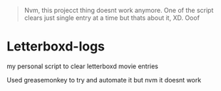 > Nvm, this projecct thing doesnt work anymore. One of the script clears just single entry at a time but thats about it, XD. Ooof 

# Letterboxd-logs
my personal script to clear letterboxd movie entries

Used greasemonkey to try and automate it but nvm it doesnt work 
